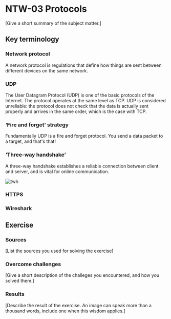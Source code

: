 # NTW-03 Protocols
[Give a short summary of the subject matter.]

## Key terminology
### Network protocol
A network protocol is regulations that define how things are sent between different devices on the same network.

### UDP
The User Datagram Protocol (UDP) is one of the basic protocols of the Internet. The protocol operates at the same level as TCP. UDP is considered unreliable: the protocol does not check that the data is actually sent properly and arrives in the same order, which is the case with TCP.

### ‘Fire and forget’ strategy
Fundamentally UDP is a fire and forget protocol. You send a data packet to a target, and that's that!

### ‘Three-way handshake’
A three-way handshake establishes a reliable connection between client and server, and is vital for online communication.

![twh]()

### HTTPS

### Wireshark

## Exercise
### Sources
[List the sources you used for solving the exercise]

### Overcome challenges
[Give a short description of the challeges you encountered, and how you solved them.]

### Results
[Describe the result of the exercise. An image can speak more than a thousand words, include one when this wisdom applies.]
